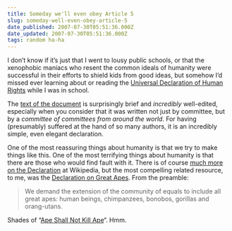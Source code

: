 ```yaml
---
title: Someday we'll even obey Article 5
slug: someday-well-even-obey-article-5
date_published: 2007-07-30T05:51:36.000Z
date_updated: 2007-07-30T05:51:36.000Z
tags: random ha-ha
---
```


I don’t know if it’s just that I went to lousy public schools, or that the xenophobic maniacs who resent the common ideals of humanity were successful in their efforts to shield kids from good ideas, but somehow I’d missed ever learning about or reading the [Universal Declaration of Human Rights](http://www.unhchr.ch/udhr/) while I was in school.

The [text of the document](http://www.unhchr.ch/udhr/lang/eng.htm) is surprisingly brief and *incredibly* well-edited, especially when you consider that it was written not just by committee, but by a *committee of committees from around the world*. For having (presumably) suffered at the hand of so many authors, it is an incredibly simple, even elegant declaration.

One of the most reassuring things about humanity is that we try to make things like this. One of the most terrifying things about humanity is that there are those who would find fault with it. There is of course [much more on the Declaration](http://en.wikipedia.org/wiki/Universal_Declaration_of_Human_Rights) at Wikipedia, but the most compelling related resource, to me, was the [Declaration on Great Apes](http://www.greatapeproject.org/declaration.php). From the preamble:

> We demand the extension of the community of equals to include all great apes: human beings, chimpanzees, bonobos, gorillas and orang-utans.

Shades of “[Ape Shall Not Kill Ape](http://en.wikipedia.org/wiki/The_Lawgiver_(Planet_of_the_Apes))“. Hmm.
